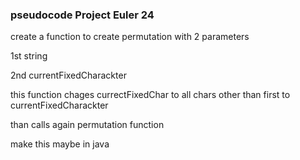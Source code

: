 
### pseudocode Project Euler 24


create a function to create permutation with 2 parameters

1st string

2nd currentFixedCharackter

this function chages currectFixedChar to all chars other than first to currentFixedCharackter

than calls again permutation function

make this maybe in java
